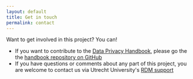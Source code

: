 ```yaml
---
layout: default
title: Get in touch
permalink: contact
---
```


Want to get involved in this project? You can!

- If you want to contribute to the [Data Privacy Handbook](deliverables/dataprivacyhandbook), please go the the <a href='https://github.com/UtrechtUniversity/dataprivacyhandbook/blob/main/CONTRIBUTING.md' target='_blank'>handbook repository on GitHub</a>
- If you have questions or comments about any part of this project, you are welcome to contact us via Utrecht University's <a href='https://www.uu.nl/en/research/research-data-management/contact-us' target='_blank'>RDM support</a>